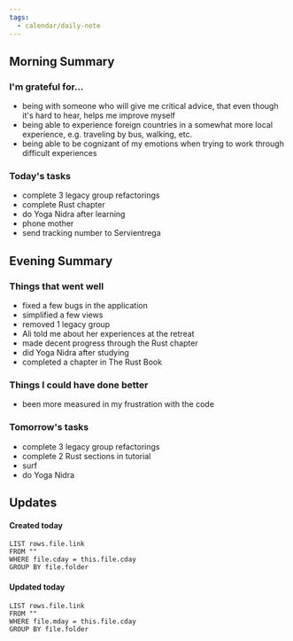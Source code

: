```yaml
---
tags:
  - calendar/daily-note
---
```


## Morning Summary

### I'm grateful for...

- being with someone who will give me critical advice, that even though it's hard to hear, helps me improve myself
- being able to experience foreign countries in a somewhat more local experience, e.g. traveling by bus, walking, etc.
- being able to be cognizant of my emotions when trying to work through difficult experiences

### Today's tasks

- complete 3 legacy group refactorings
- complete Rust chapter
- do Yoga Nidra after learning
- phone mother
- send tracking number to Servientrega

## Evening Summary

### Things that went well

- fixed a few bugs in the application
- simplified a few views
- removed 1 legacy group
- Ali told me about her experiences at the retreat
- made decent progress through the Rust chapter
- did Yoga Nidra after studying
- completed a chapter in The Rust Book

### Things I could have done better

- been more measured in my frustration with the code

### Tomorrow's tasks

- complete 3 legacy group refactorings
- complete 2 Rust sections in tutorial
- surf
- do Yoga Nidra

## Updates

#### Created today

```dataview
LIST rows.file.link
FROM ""
WHERE file.cday = this.file.cday
GROUP BY file.folder
```

#### Updated today

```dataview
LIST rows.file.link
FROM ""
WHERE file.mday = this.file.cday
GROUP BY file.folder
```
